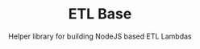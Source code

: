 <h1 align=center>ETL Base</h1>

<p align=center>Helper library for building NodeJS based ETL Lambdas</p>
